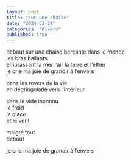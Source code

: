 ```yaml
---
layout: post
title: "sur une chaise"
date: "2024-03-24"
categories: "divers"
published: true
---
```


debout sur une chaise berçante dans le monde  
les bras ballants  
embrassant la mer l’air la terre et l’éther  
je crie ma joie de grandir à l’envers  

dans les revers de la vie  
en dégringolade vers l’intérieur  

dans le vide inconnu  
le froid  
la glace  
et le vent  

malgré tout  
debout  

je crie ma joie de grandir à l’envers  
